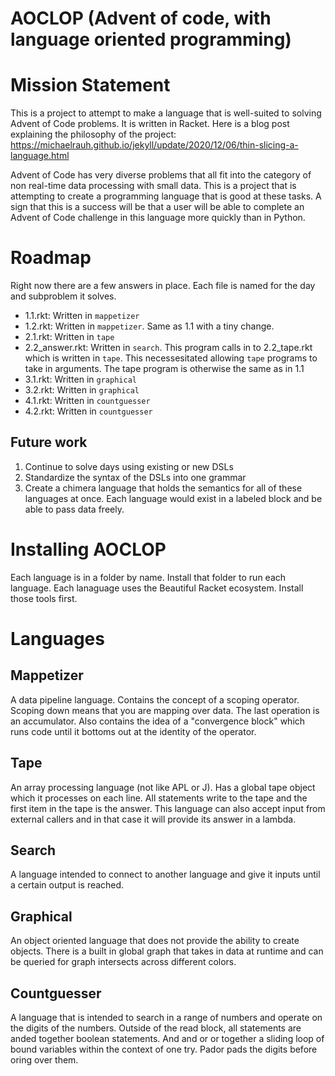 # AOCLOP (Advent of code, with language oriented programming)

# Mission Statement

This is a project to attempt to make a language that is well-suited to solving Advent of Code problems. It is written in Racket.
Here is a blog post explaining the philosophy of the project: https://michaelrauh.github.io/jekyll/update/2020/12/06/thin-slicing-a-language.html

Advent of Code has very diverse problems that all fit into the category of non real-time data processing with small data. This is a project that is attempting to create a programming language that is good at these tasks.
A sign that this is a success will be that a user will be able to complete an Advent of Code challenge in this language more quickly than in Python.

# Roadmap
Right now there are a few answers in place. Each file is named for the day and subproblem it solves.
* 1.1.rkt: Written in `mappetizer`
* 1.2.rkt: Written in `mappetizer`. Same as 1.1 with a tiny change.
* 2.1.rkt: Written in `tape`
* 2.2_answer.rkt: Written in `search`. This program calls in to 2.2_tape.rkt which is written in `tape`. This necessesitated allowing `tape` programs to take in arguments. The tape program is otherwise the same as in 1.1
* 3.1.rkt: Written in `graphical`
* 3.2.rkt: Written in `graphical`
* 4.1.rkt: Written in `countguesser`
* 4.2.rkt: Written in `countguesser`

## Future work
1. Continue to solve days using existing or new DSLs
2. Standardize the syntax of the DSLs into one grammar
3. Create a chimera language that holds the semantics for all of these languages at once. Each language would exist in a labeled block and be able to pass data freely.

# Installing AOCLOP
Each language is in a folder by name. Install that folder to run each language. Each lanaguage uses the Beautiful Racket ecosystem. Install those tools first.

# Languages

## Mappetizer
A data pipeline language. Contains the concept of a scoping operator. Scoping down means that you are mapping over data. The last operation is an accumulator. Also contains the idea of a "convergence block" which runs code until it bottoms out at the identity of the operator.

## Tape
An array processing language (not like APL or J). Has a global tape object which it processes on each line. All statements write to the tape and the first item in the tape is the answer. This language can also accept input from external callers and in that case it will provide its answer in a lambda.

## Search
A language intended to connect to another language and give it inputs until a certain output is reached.

## Graphical
An object oriented language that does not provide the ability to create objects. There is a built in global graph that takes in data at runtime and can be queried for graph intersects across different colors.

## Countguesser
A language that is intended to search in a range of numbers and operate on the digits of the numbers. Outside of the read block, all statements are anded together boolean statements. And and or or together a sliding loop of bound variables within the context of one try. Pador pads the digits before oring over them.

